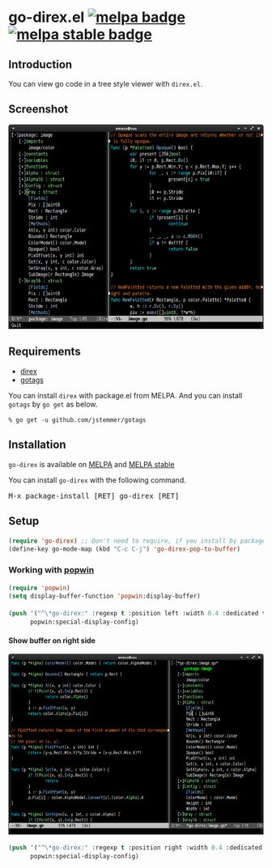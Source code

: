 # go-direx.el [![melpa badge][melpa-badge]][melpa-link] [![melpa stable badge][melpa-stable-badge]][melpa-stable-link]

## Introduction

You can view go code in a tree style viewer with `direx.el`.


## Screenshot

![go-direx1](image/go-direx1.png)


## Requirements

* [direx](https://github.com/m2ym/direx-el)
* [gotags](https://github.com/jstemmer/gotags)

You can install `direx` with package.el from MELPA.
And you can install `gotags` by `go get` as below.

```
% go get -u github.com/jstemmer/gotags
```


## Installation

`go-direx` is available on [MELPA](https://melpa.org/) and [MELPA stable](https://stable.melpa.org/)

You can install `go-direx` with the following command.

<kbd>M-x package-install [RET] go-direx [RET]</kbd>



## Setup

```lisp
(require 'go-direx) ;; Don't need to require, if you install by package.el
(define-key go-mode-map (kbd "C-c C-j") 'go-direx-pop-to-buffer)
```

### Working with [popwin](https://github.com/m2ym/popwin-el)

```lisp
(require 'popwin)
(setq display-buffer-function 'popwin:display-buffer)

(push '("^\*go-direx:" :regexp t :position left :width 0.4 :dedicated t :stick t)
      popwin:special-display-config)
```

#### Show buffer on right side

![go-direx2](image/go-direx-rightside.png)

```lisp
(push '("^\*go-direx:" :regexp t :position right :width 0.4 :dedicated t :stick t)
      popwin:special-display-config)
```

[melpa-link]: https://melpa.org/#/go-direx
[melpa-stable-link]: https://stable.melpa.org/#/go-direx
[melpa-badge]: https://melpa.org/packages/go-direx-badge.svg
[melpa-stable-badge]: https://stable.melpa.org/packages/go-direx-badge.svg
